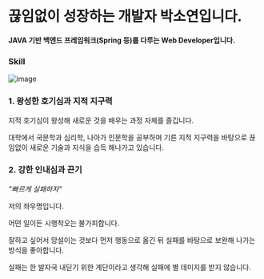 # 끊임없이 성장하는 개발자 박소연입니다.

**JAVA 기반 백엔드 프레임워크(Spring 등)를 다루는 Web Developer입니다.**

### Skill

![image](https://user-images.githubusercontent.com/100174682/193553136-89a77703-b3f2-43d3-9da6-8d4b7bad74fa.png)





### 1. 왕성한 호기심과 지적 지구력

지적 호기심이 왕성해 새로운 것을 배우는 과정 자체를 즐깁니다.

대학에서 국문학과 심리학, 나아가 인문학을 공부하며 기른 지적 지구력을 바탕으로 끊임없이 새로운 기술과 지식을 습득 해나가고 있습니다.


### 2. 강한 인내심과 끈기

*"빠르게 실패하자"*

저의 좌우명입니다.

어떤 일이든 시행착오는 불가피합니다.

잘하고 싶어서 망설이는 것보다 먼저 행동으로 옮긴 뒤 실패를 바탕으로 보완해 나가는 방식을 좋아합니다.

실패는 한 발자국 내딛기 위한 계단이라고 생각해 실패에 별 데미지를 받지 않습니다.
